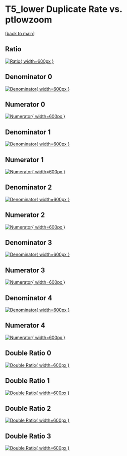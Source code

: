 # T5_lower Duplicate Rate vs. ptlowzoom

[[back to main](./)]



## Ratio

[![Ratio](../mtv/var/T5_lower_duplrate_ptlowzoom.png){ width=600px }](../mtv/var/T5_lower_duplrate_ptlowzoom.pdf)

## Denominator 0

[![Denominator](../mtv/den/T5_lower_duplrate_ptlowzoom_den0.png){ width=600px }](../mtv/den/T5_lower_duplrate_ptlowzoom_den0.pdf)

## Numerator 0

[![Numerator](../mtv/num/T5_lower_duplrate_ptlowzoom_num0.png){ width=600px }](../mtv/num/T5_lower_duplrate_ptlowzoom_num0.pdf)

## Denominator 1

[![Denominator](../mtv/den/T5_lower_duplrate_ptlowzoom_den1.png){ width=600px }](../mtv/den/T5_lower_duplrate_ptlowzoom_den1.pdf)

## Numerator 1

[![Numerator](../mtv/num/T5_lower_duplrate_ptlowzoom_num1.png){ width=600px }](../mtv/num/T5_lower_duplrate_ptlowzoom_num1.pdf)

## Denominator 2

[![Denominator](../mtv/den/T5_lower_duplrate_ptlowzoom_den2.png){ width=600px }](../mtv/den/T5_lower_duplrate_ptlowzoom_den2.pdf)

## Numerator 2

[![Numerator](../mtv/num/T5_lower_duplrate_ptlowzoom_num2.png){ width=600px }](../mtv/num/T5_lower_duplrate_ptlowzoom_num2.pdf)

## Denominator 3

[![Denominator](../mtv/den/T5_lower_duplrate_ptlowzoom_den3.png){ width=600px }](../mtv/den/T5_lower_duplrate_ptlowzoom_den3.pdf)

## Numerator 3

[![Numerator](../mtv/num/T5_lower_duplrate_ptlowzoom_num3.png){ width=600px }](../mtv/num/T5_lower_duplrate_ptlowzoom_num3.pdf)

## Denominator 4

[![Denominator](../mtv/den/T5_lower_duplrate_ptlowzoom_den4.png){ width=600px }](../mtv/den/T5_lower_duplrate_ptlowzoom_den4.pdf)

## Numerator 4

[![Numerator](../mtv/num/T5_lower_duplrate_ptlowzoom_num4.png){ width=600px }](../mtv/num/T5_lower_duplrate_ptlowzoom_num4.pdf)

## Double Ratio 0

[![Double Ratio](../mtv/ratio/T5_lower_duplrate_ptlowzoom_ratio0.png){ width=600px }](../mtv/ratio/T5_lower_duplrate_ptlowzoom_ratio0.pdf)

## Double Ratio 1

[![Double Ratio](../mtv/ratio/T5_lower_duplrate_ptlowzoom_ratio1.png){ width=600px }](../mtv/ratio/T5_lower_duplrate_ptlowzoom_ratio1.pdf)

## Double Ratio 2

[![Double Ratio](../mtv/ratio/T5_lower_duplrate_ptlowzoom_ratio2.png){ width=600px }](../mtv/ratio/T5_lower_duplrate_ptlowzoom_ratio2.pdf)

## Double Ratio 3

[![Double Ratio](../mtv/ratio/T5_lower_duplrate_ptlowzoom_ratio3.png){ width=600px }](../mtv/ratio/T5_lower_duplrate_ptlowzoom_ratio3.pdf)

